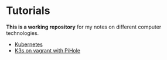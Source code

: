 # Tutorials

**This is a working repository** for my notes on different computer technologies.

* [Kubernetes](kubernetes/kubernetes_tutorial.md)
* [K3s on vagrant with PiHole](k3s_vagrant_pihole_tutorial.md)

